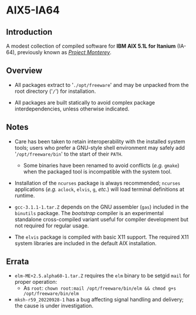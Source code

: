 # AIX5-IA64

## Introduction

A modest collection of compiled software for **IBM AIX 5.1L for Itanium** (IA-64), previously known as [*Project Monterey*](https://en.wikipedia.org/wiki/Project_Monterey).

## Overview

* All packages extract to '`./opt/freeware`' and may be unpacked from the root directory ('`/`') for installation.

* All packages are built statically to avoid complex package interdependencies, unless otherwise indicated.

## Notes

* Care has been taken to retain interoperability with the installed system tools; users who prefer a GNU-style shell environment may safely add '`/opt/freeware/bin`' to the start of their `PATH`.

  * Some binaries have been renamed to avoid conflicts (*e.g.* `gmake`) when the packaged tool is incompatible with the system tool.

* Installation of the `ncurses` package is always recommended; `ncurses` applications (*e.g.* `aclock`, `elvis`, `g`, *etc.*) will load terminal definitions at runtime.

* `gcc-3.1.1-1.tar.Z` depends on the GNU assembler (`gas`) included in the `binutils` package.  The *bootstrap* compiler is an experimental standalone cross-compiled variant useful for compiler development but not required for regular usage.

* The `elvis` package is compiled with basic X11 support.  The required X11 system libraries are included in the default AIX installation.

## Errata

* `elm-ME+2.5.alpha60-1.tar.Z` requires the `elm` binary to be setgid `mail` for proper operation:
  * As `root`: `chown root:mail /opt/freeware/bin/elm && chmod g+s /opt/freeware/bin/elm`
* `mksh-r59_20220928-1` has a bug affecting signal handling and delivery; the cause is under investigation.
